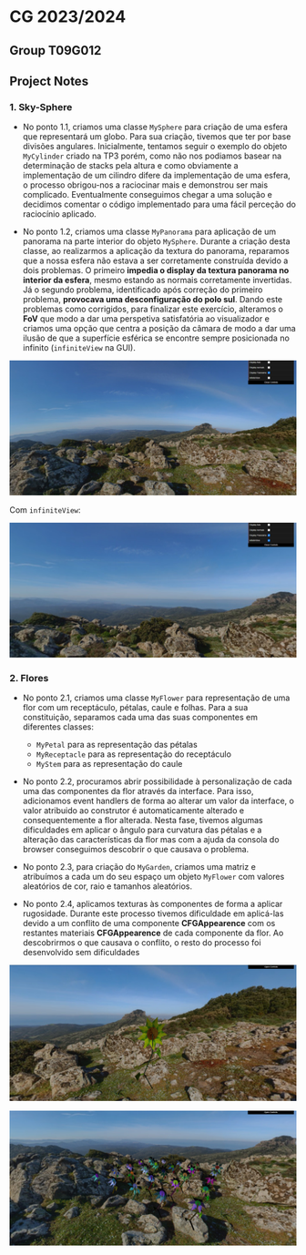 # CG 2023/2024

## Group T09G012

## Project Notes

### 1. Sky-Sphere

- No ponto 1.1, criamos uma classe `MySphere` para criação de uma esfera que representará um globo. Para sua criação, tivemos que ter por base divisões angulares. Inicialmente, tentamos seguir o exemplo do objeto `MyCylinder` criado na TP3 porém, como não nos podiamos basear na determinação de stacks pela altura e como obviamente a implementação de um cilindro difere da implementação de uma esfera, o processo obrigou-nos a raciocinar mais e demonstrou ser mais complicado. Eventualmente conseguimos chegar a uma solução e decidimos comentar o código implementado para uma fácil perceção do raciocínio aplicado.

- No ponto 1.2, criamos uma classe `MyPanorama` para aplicação de um panorama na parte interior do objeto `MySphere`. Durante a criação desta classe, ao realizarmos a aplicação da textura do panorama, reparamos que a nossa esfera não estava a ser corretamente construída devido a dois problemas. O primeiro **impedia o display da textura panorama no interior da esfera**, mesmo estando as normais corretamente invertidas. Já o segundo problema, identificado após correção do primeiro problema, **provocava uma desconfiguração do polo sul**. Dando este problemas como corrigidos, para finalizar este exercício, alteramos o **FoV** que modo a dar uma perspetiva satisfatória ao visualizador e criamos uma opção que centra a posição da câmara de modo a dar uma ilusão de que a superfície esférica se encontre sempre posicionada no infinito (`infiniteView` na GUI).

![Screenshot 1](screenshots/project-t09g12-1a.png)

Com `infiniteView`:

![Screenshot 2](screenshots/project-t09g12-1b.png)



### 2. Flores

- No ponto 2.1, criamos uma classe `MyFlower` para representação de uma flor com um receptáculo, pétalas, caule e folhas. Para a sua constituição, separamos cada uma das suas componentes em diferentes classes:
    -  `MyPetal` para as representação das pétalas
    -  `MyReceptacle` para as representação do receptáculo
    -  `MyStem` para as representação do caule 

- No ponto 2.2, procuramos abrir possibilidade à personalização de cada uma das componentes da flor através da interface. Para isso, adicionamos event handlers de forma ao alterar um valor da interface, o valor atribuido ao construtor é automaticamente alterado e consequentemente a flor alterada. Nesta fase, tivemos algumas dificuldades em aplicar o ângulo para curvatura das pétalas e a alteração das características da flor mas com a ajuda da consola do browser conseguimos descobrir o que causava o problema.

- No ponto 2.3, para criação do `MyGarden`, criamos uma matriz e atribuímos a cada um do seu espaço um objeto `MyFlower` com valores aleatórios de cor, raio e tamanhos aleatórios.

- No ponto 2.4, aplicamos texturas às componentes de forma a aplicar rugosidade. Durante este processo tivemos dificuldade em aplicá-las devido a um conflito de uma componente **CFGAppearence** com os restantes materiais **CFGAppearence** de cada componente da flor. Ao descobrirmos o que causava o conflito, o resto do processo foi desenvolvido sem dificuldades

![Screenshot 3](screenshots/project-t09g12-2a.png)

![Screenshot 4](screenshots/project-t09g12-2b.png)
